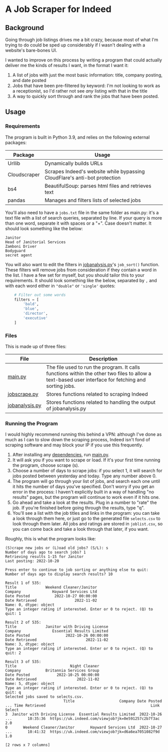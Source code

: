 # A Job Scraper for Indeed

## Background
Going through job listings drives me a bit crazy, because most of what I'm trying to do could be sped up considerably if I wasn't dealing with a website's bare-bones UI.

I wanted to improve on this process by writing a program that could actually deliver me the kinds of results I want, in the format I want it:

1. A list of jobs with just the most basic information: title, company posting, and date posted
2. Jobs that have been pre-filtered by keyword: I'm not looking to work as a receptionist, so I'd rather not see _any_ listing with that in the title
3. A way to quickly sort through and rank the jobs that have been posted.

## Usage

### Requirements

The program is built in Python 3.9, and relies on the following external packages:

| Package | Usage |
| - | - |
| Urllib | Dynamically builds URLs |
| Cloudscraper | Scrapes Indeed's website while bypassing CloudFlare's anti-bot protection |
| bs4 | BeautifulSoup: parses html files and retrieves text |
| pandas | Manages and filters lists of selected jobs |

You'll also need to have a ```jobs.txt``` file in the same folder as main.py: it's a text file with a list of search queries, separated by line. If your query is more than one word, separate it with spaces or a "+". Case doesn't matter. It should look something like the below:

```
Janitor
Head of Janitorial Services
Zamboni Driver
Bodyguard
secret agent
```

You will also want to edit the filters in [jobanalysis.py](jobanalysis.py)'s ```job_sort()``` function. These filters will remove jobs from consideration if they contain a word in the list. I have a few set for myself, but you should tailor this to your requirements. It should look something like the below, separated by ```,``` and with each word either in ```"double"``` or ```'single'``` quotes:

```python
    # Filter out some words
    filters = [
        'bald',
        'blue',
        'director',
        'executive'
    ]
```

### Files

This is made up of three files:

| File | Description |
| - | - |
| [main.py](main.py) | The file used to run the program. It calls functions within the other two files to allow a text-based user interface for fetching and sorting jobs. |
| [jobscrape.py](jobscrape.py) | Stores functions related to scraping Indeed |
| [jobanalysis.py](jobanalysis.py) | Stores functions related to handling the output of jobanalysis.py |

### Running the Program

I would highly recommend running this behind a VPN: although I've done as much as I can to slow down the scraping process, Indeed isn't fond of scraping software and may block your IP if you use this frequently.

1. After installing any [dependencies](#requirements), run [main.py](main.py).
2. It will ask you if you want to scrape or load. If it's your first time running the program, choose scrape (s).
3. Choose a number of days to scrape jobs: if you select 1, it will search for jobs posted between yesterday and today. Type any number above 0.
4. The program will go through your list of jobs, and search each one until it hits the number of days you've specified. Don't worry if you get an error in the process: I haven't explicitly built in a way of handling "no results" pages, but the program will continue to work even if it hits one.
5. Go ahead and take a look at the results. Plug in a number to "rate" the job. If you're finished before going through the results, type "q".
6. You'll see a list with the job titles and links in the program: you can take a look through them here, or just go to the generated file ```selects.csv``` to look through them later. All jobs and ratings are stored in ```joblist.csv```, so you can come back and take a look through that later, if you want.

Roughly, this is what the program looks like:

```
(S)crape new jobs or (L)oad old jobs? (S/L): s
Number of days ago to search jobs? 1
Retrieving results 1-15 for Janitor
Last posting: 2022-10-20

Press enter to continue to job sorting or anything else to quit: 
Number of days ago to display search results? 10

Result 1 of 535:
Title             Weekend Cleaner/Janitor
Company              Hayward Services Ltd
Date Posted           2022-10-27 00:00:00
Date Retrieved                 2022-11-02
Name: 0, dtype: object
Type an integer rating if interested. Enter or 0 to reject. (Q) to quit: 1

Result 2 of 535:
Title             Janitor with Driving License
Company              Essential Results Limited
Date Posted                2022-10-26 00:00:00
Date Retrieved                      2022-11-02
Name: 3, dtype: object
Type an integer rating if interested. Enter or 0 to reject. (Q) to quit: 2

Result 3 of 535:
Title                        Night Cleaner
Company           Britannia Services Group
Date Posted            2022-10-25 00:00:00
Date Retrieved                  2022-11-02
Name: 5, dtype: object
Type an integer rating if interested. Enter or 0 to reject. (Q) to quit: q
Selected jobs saved to selects.csv.
                          Title                    Company Date Posted  ... Time Retrieved                                               Link Select
3  Janitor with Driving License  Essential Results Limited  2022-10-26  ...       10:35:36  https://uk.indeed.com/viewjob?jk=0e591257c2b7f3ac    2.0
0       Weekend Cleaner/Janitor       Hayward Services Ltd  2022-10-27  ...       10:41:32  https://uk.indeed.com/viewjob?jk=d6a6ea7051082f9d    1.0

[2 rows x 7 columns]
```